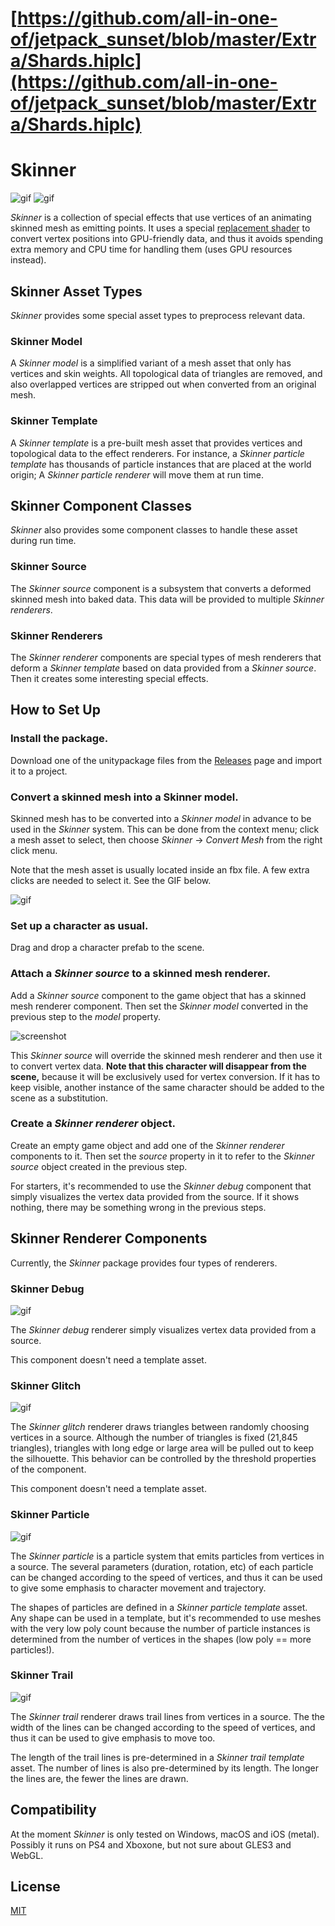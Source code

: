 # [https://github.com/all-in-one-of/jetpack_sunset/blob/master/Extra/Shards.hiplc](https://github.com/all-in-one-of/jetpack_sunset/blob/master/Extra/Shards.hiplc)
Skinner
=======

![gif](http://i.imgur.com/k838bjc.gif)
![gif](http://i.imgur.com/Elfd8QE.gif)

*Skinner* is a collection of special effects that use vertices of an animating
skinned mesh as emitting points. It uses a special [replacement shader] to
convert vertex positions into GPU-friendly data, and thus it avoids spending
extra memory and CPU time for handling them (uses GPU resources instead).

Skinner Asset Types
-------------------

*Skinner* provides some special asset types to preprocess relevant data.

### Skinner Model

A *Skinner model* is a simplified variant of a mesh asset that only has
vertices and skin weights. All topological data of triangles are removed, and
also overlapped vertices are stripped out when converted from an original mesh.

### Skinner Template

A *Skinner template* is a pre-built mesh asset that provides vertices and
topological data to the effect renderers. For instance, a *Skinner particle
template* has thousands of particle instances that are placed at the world
origin; A *Skinner particle renderer* will move them at run time.

Skinner Component Classes
-------------------------

*Skinner* also provides some component classes to handle these asset during
run time.

### Skinner Source

The *Skinner source* component is a subsystem that converts a deformed skinned
mesh into baked data. This data will be provided to multiple *Skinner
renderers*.

### Skinner Renderers

The *Skinner renderer* components are special types of mesh renderers that
deform a *Skinner template* based on data provided from a *Skinner source*.
Then it creates some interesting special effects.

How to Set Up
-------------

### Install the package.

Download one of the unitypackage files from the [Releases] page and import it
to a project.

### Convert a skinned mesh into a Skinner model.

Skinned mesh has to be converted into a *Skinner model* in advance to be
used in the *Skinner* system. This can be done from the context menu; click a
mesh asset to select, then choose *Skinner* -> *Convert Mesh* from the right
click menu.

Note that the mesh asset is usually located inside an fbx file. A few extra
clicks are needed to select it. See the GIF below.

![gif](http://i.giphy.com/26FLakB0pQ9nCxKY8.gif)

### Set up a character as usual.

Drag and drop a character prefab to the scene.

### Attach a *Skinner source* to a skinned mesh renderer.

Add a *Skinner source* component to the game object that has a skinned mesh
renderer component. Then set the *Skinner model* converted in the previous step
to the *model* property.  

![screenshot](http://i.imgur.com/sbBQROv.png)

This *Skinner source* will override the skinned mesh renderer and then use it to
convert vertex data. **Note that this character will disappear from the scene,**
because it will be exclusively used for vertex conversion. If it has to keep
visible, another instance of the same character should be added to the scene as
a substitution.

### Create a *Skinner renderer* object.

Create an empty game object and add one of the *Skinner renderer* components to
it. Then set the *source* property in it to refer to the *Skinner source* object
created in the previous step.

For starters, it's recommended to use the *Skinner debug* component that simply
visualizes the vertex data provided from the source. If it shows nothing, there
may be something wrong in the previous steps.

Skinner Renderer Components
---------------------------

Currently, the *Skinner* package provides four types of renderers.

### Skinner Debug

![gif](http://68.media.tumblr.com/4272c0ca532b5081125e0a1b8c63cfe1/tumblr_oio9gyLsjC1qio469o1_320.gif)

The *Skinner debug* renderer simply visualizes vertex data provided from a
source.

This component doesn't need a template asset.

### Skinner Glitch

![gif](http://68.media.tumblr.com/74a888fdc96661fee217808fa250e33e/tumblr_ohgpbnM7ce1qio469o2_320.gif)

The *Skinner glitch* renderer draws triangles between randomly choosing vertices
in a source. Although the number of triangles is fixed (21,845 triangles), triangles
with long edge or large area will be pulled out to keep the silhouette. This behavior
can be controlled by the threshold properties of the component.

This component doesn't need a template asset.

### Skinner Particle

![gif](http://68.media.tumblr.com/c4c573ccfcf50011cdff66e3c7106a69/tumblr_oiup1kbJCp1qio469o2_320.gif)

The *Skinner particle* is a particle system that emits particles from vertices
in a source. The several parameters (duration, rotation, etc) of each particle
can be changed according to the speed of vertices, and thus it can be used to
give some emphasis to character movement and trajectory.

The shapes of particles are defined in a *Skinner particle template* asset.
Any shape can be used in a template, but it's recommended to use meshes with
the very low poly count because the number of particle instances is determined
from the number of vertices in the shapes (low poly == more particles!). 

### Skinner Trail

![gif](http://68.media.tumblr.com/712809e81cda209c86e9744ca54ea3d9/tumblr_oir3z03Vaf1qio469o2_320.gif)

The *Skinner trail* renderer draws trail lines from vertices in a source. The
the width of the lines can be changed according to the speed of vertices, and thus
it can be used to give emphasis to move too.

The length of the trail lines is pre-determined in a *Skinner trail template*
asset. The number of lines is also pre-determined by its length. The longer the
lines are, the fewer the lines are drawn.

Compatibility
-------------

At the moment *Skinner* is only tested on Windows, macOS and iOS (metal).
Possibly it runs on PS4 and Xboxone, but not sure about GLES3 and WebGL.

License
-------

[MIT](LICENSE.md)

[replacement shader]: https://docs.unity3d.com/Manual/SL-ShaderReplacement.html
[Releases]: https://github.com/keijiro/Skinner/releases
